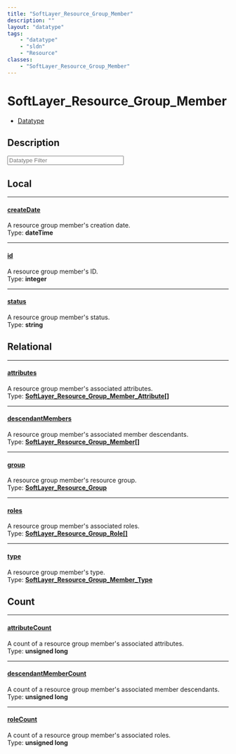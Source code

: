 ```yaml
---
title: "SoftLayer_Resource_Group_Member"
description: ""
layout: "datatype"
tags:
    - "datatype"
    - "sldn"
    - "Resource"
classes:
    - "SoftLayer_Resource_Group_Member"
---
```


# SoftLayer_Resource_Group_Member
<div id='service-datatype'>
    <ul id='sldn-reference-tabs'>
        <li id='datatype'> <a href='/reference/datatypes/SoftLayer_Resource_Group_Member' >Datatype</a></li>
    </ul>
</div>

## Description 






<!-- Filer BEGIN -->
<div class="view-filters">
        <div class="clearfix">
            <div class="search-input-box">
                <input placeholder="Datatype Filter" onkeyup="titleSearch(inputId='prop-input', divId='properties', elementClass='prop-row')" 
                    type="text" id="prop-input" value="" size="30" maxlength="128" class="form-text">
            </div>
        </div>
</div>
<!-- Filer END -->

<div id="properties" class="content">
<div id="localProperties" class="prop-content" >

## Local
<div class="prop-row">

-----
[createDate]: #createdate
#### [createDate]
A resource group member's creation date.  
<span class="type-label">Type: </span>**dateTime**


</div>
<div class="prop-row">

-----
[id]: #id
#### [id]
A resource group member's ID.  
<span class="type-label">Type: </span>**integer**


</div>
<div class="prop-row">

-----
[status]: #status
#### [status]
A resource group member's status.  
<span class="type-label">Type: </span>**string**


</div>
</div>
<!-- LOCAL PROPERTY END -->

<div id="relationalProperties"  class="prop-content" >

## Relational
<div class="prop-row">

-----
[attributes]: #attributes
#### [attributes]
A resource group member's associated attributes.  
<span class="type-label">Type: </span>**<a href='/reference/datatypes/SoftLayer_Resource_Group_Member_Attribute'>SoftLayer_Resource_Group_Member_Attribute[] </a>**


</div>
<div class="prop-row">

-----
[descendantMembers]: #descendantmembers
#### [descendantMembers]
A resource group member's associated member descendants.  
<span class="type-label">Type: </span>**<a href='/reference/datatypes/SoftLayer_Resource_Group_Member'>SoftLayer_Resource_Group_Member[] </a>**


</div>
<div class="prop-row">

-----
[group]: #group
#### [group]
A resource group member's resource group.  
<span class="type-label">Type: </span>**<a href='/reference/datatypes/SoftLayer_Resource_Group'>SoftLayer_Resource_Group </a>**


</div>
<div class="prop-row">

-----
[roles]: #roles
#### [roles]
A resource group member's associated roles.  
<span class="type-label">Type: </span>**<a href='/reference/datatypes/SoftLayer_Resource_Group_Role'>SoftLayer_Resource_Group_Role[] </a>**


</div>
<div class="prop-row">

-----
[type]: #type
#### [type]
A resource group member's type.  
<span class="type-label">Type: </span>**<a href='/reference/datatypes/SoftLayer_Resource_Group_Member_Type'>SoftLayer_Resource_Group_Member_Type </a>**


</div>

## Count
<div class="prop-row">

-----
[attributeCount]: #attributecount
#### [attributeCount]
A count of a resource group member's associated attributes.   
<span class="type-label">Type: </span>**unsigned long**


</div>
<div class="prop-row">

-----
[descendantMemberCount]: #descendantmembercount
#### [descendantMemberCount]
A count of a resource group member's associated member descendants.   
<span class="type-label">Type: </span>**unsigned long**


</div>
<div class="prop-row">

-----
[roleCount]: #rolecount
#### [roleCount]
A count of a resource group member's associated roles.   
<span class="type-label">Type: </span>**unsigned long**


</div>
</div>


